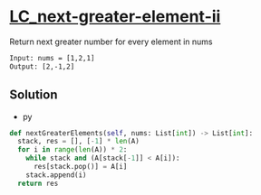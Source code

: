 # [LC_next-greater-element-ii](https://leetcode.com/problems/next-greater-element-ii)

Return next greater number for every element in nums

```txt
Input: nums = [1,2,1]
Output: [2,-1,2]
```

## Solution

* py

```py
def nextGreaterElements(self, nums: List[int]) -> List[int]:
  stack, res = [], [-1] * len(A)
  for i in range(len(A)) * 2:
    while stack and (A[stack[-1]] < A[i]):
      res[stack.pop()] = A[i]
    stack.append(i)
  return res
```
